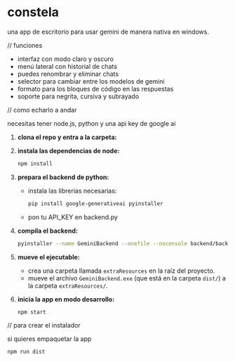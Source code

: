 # constela

una app de escritorio para usar gemini de manera nativa en windows.

// funciones

* interfaz con modo claro y oscuro
* menú lateral con historial de chats
* puedes renombrar y eliminar chats
* selector para cambiar entre los modelos de gemini
* formato para los bloques de código en las respuestas
* soporte para negrita, cursiva y subrayado

// como echarlo a andar

necesitas tener node.js, python y una api key de google ai

1.  **clona el repo y entra a la carpeta:**

2.  **instala las dependencias de node:**
    ```bash
    npm install
    ```

3.  **prepara el backend de python:**
    * instala las librerias necesarias:
        ```bash
        pip install google-generativeai pyinstaller
        ```
    * pon tu API_KEY en backend.py

4.  **compila el backend:**
    ```bash
    pyinstaller --name GeminiBackend --onefile --noconsole backend/backend.py
    ```

5.  **mueve el ejecutable:**
    * crea una carpeta llamada `extraResources` en la raíz del proyecto.
    * mueve el archivo `GeminiBackend.exe` (que está en la carpeta `dist/`) a la carpeta `extraResources/`.

6.  **inicia la app en modo desarrollo:**
    ```bash
    npm start
    ```

// para crear el instalador

si quieres empaquetar la app

```bash
npm run dist
